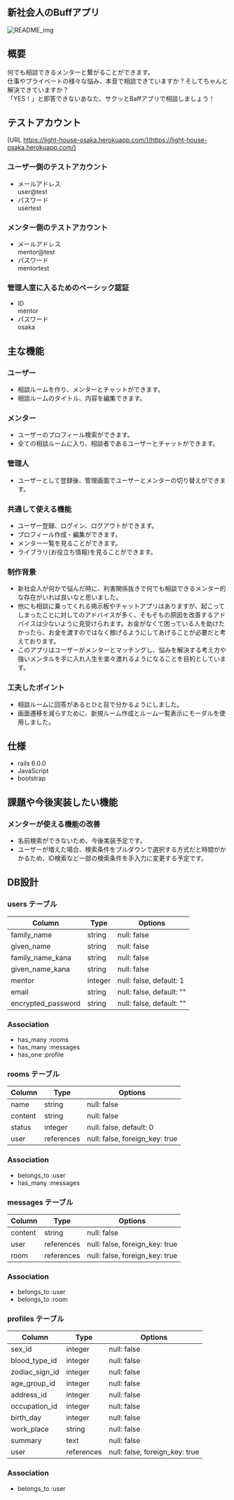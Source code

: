 ## 新社会人のBuffアプリ
![README_img](https://user-images.githubusercontent.com/68495404/97948989-85811180-1dd5-11eb-9f2f-14ca3792e598.jpg)

## 概要
何でも相談できるメンターと繋がることができます。<br>
仕事やプライベートの様々な悩み、本音で相談できていますか？そしてちゃんと解決できていますか？<br>
「YES！」と即答できないあなた、サクッとBaffアプリで相談しましょう！

## テストアカウント
[URL https://light-house-osaka.herokuapp.com/](https://light-house-osaka.herokuapp.com/)
### ユーザー側のテストアカウント
* メールアドレス<br>
      user@test
* パスワード<br>
      usertest
### メンター側のテストアカウント
* メールアドレス<br>
      mentor@test
* パスワード<br>
      mentortest
### 管理人室に入るためのベーシック認証
* ID<br>
      mentor
* パスワード<br>
      osaka

## 主な機能
### ユーザー
* 相談ルームを作り、メンターとチャットができます。
* 相談ルームのタイトル、内容を編集できます。

### メンター
* ユーザーのプロフィール検索ができます。
* 全ての相談ルームに入り、相談者であるユーザーとチャットができます。

### 管理人
* ユーザーとして登録後、管理画面でユーザーとメンターの切り替えができます。

### 共通して使える機能
* ユーザー登録、ログイン、ログアウトができます。
* プロフィール作成・編集ができます。
* メンター一覧を見ることができます。
* ライブラリ(お役立ち情報)を見ることができます。

### 制作背景
* 新社会人が何かで悩んだ時に、利害関係抜きで何でも相談できるメンター的な存在がいれば良いなと思いました。
* 他にも相談に乗ってくれる掲示板やチャットアプリはありますが、起こってしまったことに対してのアドバイスが多く、そもそもの原因を改善するアドバイスは少ないように見受けられます。お金がなくて困っている人を助けたかったら、お金を渡すのではなく稼げるようにしてあげることが必要だと考えております。
* このアプリはユーザーがメンターとマッチングし、悩みを解決する考え方や強いメンタルを手に入れ人生を楽々渡れるようになることを目的としています。

### 工夫したポイント
* 相談ルームに回答があるとひと目で分かるようにしました。
* 画面遷移を減らすために、新規ルーム作成とルーム一覧表示にモーダルを使用しました。

## 仕様
* rails 6.0.0
* JavaScript
* bootstrap

## 課題や今後実装したい機能
### メンターが使える機能の改善
* 名前検索ができないため、今後実装予定です。
* ユーザーが増えた場合、検索条件をプルダウンで選択する方式だと時間がかかるため、ID検索など一部の検索条件を手入力に変更する予定です。

## DB設計

### users テーブル

| Column                     | Type       | Options                        |
| -------------------------- | ---------- | ------------------------------ |
| family_name                | string     | null: false                    |
| given_name                 | string     | null: false                    |
| family_name_kana           | string     | null: false                    |
| given_name_kana            | string     | null: false                    |
| mentor                     | integer    | null: false, default: 1        |
| email                      | string     | null: false, default: ""       |
| encrypted_password         | string     | null: false, default: ""       |

### Association

- has_many :rooms
- has_many :messages
- has_one  :profile

### rooms テーブル

| Column                     | Type       | Options                        |
| -------------------------- | ---------- | ------------------------------ |
| name                       | string     | null: false                    |
| content                    | string     | null: false                    |
| status                     | integer    | null: false, default: 0        |
| user                       | references | null: false, foreign_key: true |

### Association
- belongs_to :user
- has_many :messages

### messages テーブル

| Column                     | Type       | Options                        |
| -------------------------- | ---------- | ------------------------------ |
| content                    | string     | null: false                    |
| user                       | references | null: false, foreign_key: true |
| room                       | references | null: false, foreign_key: true |

### Association
- belongs_to :user
- belongs_to :room

### profiles テーブル

| Column                     | Type       | Options                        |
| -------------------------- | ---------- | ------------------------------ |
| sex_id                     | integer    | null: false                    |
| blood_type_id              | integer    | null: false                    |
| zodiac_sign_id             | integer    | null: false                    |
| age_group_id               | integer    | null: false                    |
| address_id                 | integer    | null: false                    |
| occupation_id              | integer    | null: false                    |
| birth_day                  | integer    | null: false                    |
| work_place                 | string     | null: false                    |
| summary                    | text       | null: false                    |
| user                       | references | null: false, foreign_key: true |

### Association
- belongs_to :user




